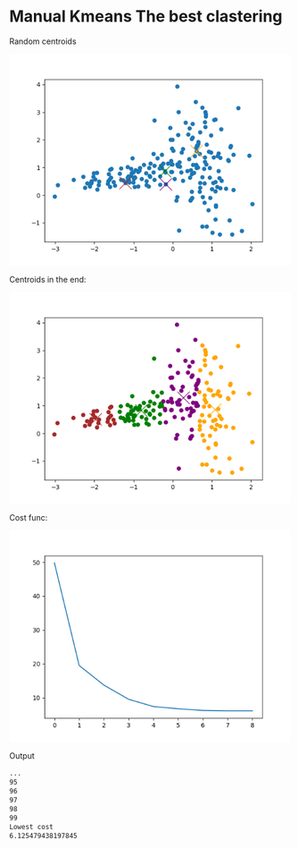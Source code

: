 # Manual Kmeans The best clastering

Random centroids 

![](img/Figure_2.png)

Centroids in the end:

![](img/Figure_3.png)

Cost func:

![](img/Figure_1.png)

Output

    ...
    95
    96
    97
    98
    99
    Lowest cost
    6.125479438197845